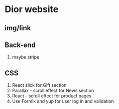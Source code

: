 # Dior website

## img/link

## Back-end

1. maybe stripe

## CSS

1. React slick for Gift section
2. Parallax - scroll effect for News section
3. React - scroll effect for product pages
4. Use Formik and yup for user log in and validation
